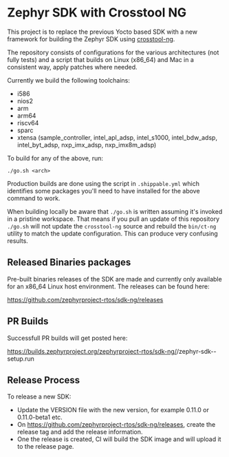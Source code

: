 # Zephyr SDK with Crosstool NG

This project is to replace the previous Yocto based SDK with a new framework for
building the Zephyr SDK using [crosstool-ng](https://crosstool-ng.github.io/).

The repository consists of configurations for the various architectures (not
fully tests) and a script that builds on Linux (x86_64) and Mac in a consistent
way, apply patches where needed.

Currently we build the following toolchains:
- i586
- nios2
- arm
- arm64
- riscv64
- sparc
- xtensa (sample_controller, intel_apl_adsp, intel_s1000, intel_bdw_adsp,
intel_byt_adsp, nxp_imx_adsp, nxp_imx8m_adsp)

To build for any of the above, run:

```
./go.sh <arch>
```

Production builds are done using the script in `.shippable.yml` which
identifies some packages you'll need to have installed for the above
command to work.

When building locally be aware that `./go.sh` is written assuming it's
invoked in a pristine workspace.  That means if you pull an update of
this repository `./go.sh` will not update the `crosstool-ng` source and
rebuild the `bin/ct-ng` utility to match the update configuration.  This
can produce very confusing results.

## Released Binaries packages

Pre-built binaries releases of the SDK are made and currently only available for
an x86_64 Linux host environment.  The releases can be found here:

https://github.com/zephyrproject-rtos/sdk-ng/releases

## PR Builds

Successfull PR builds will get posted here:

https://builds.zephyrproject.org/zephyrproject-rtos/sdk-ng/<PR NUMBER>/zephyr-sdk-<VERISON>-setup.run

## Release Process

To release a new SDK:

- Update the VERSION file with the new version, for example 0.11.0 or
  0.11.0-beta1 etc.
- On https://github.com/zephyrproject-rtos/sdk-ng/releases, create the release
  tag and add the release information.
- One the release is created, CI will build the SDK image and will upload it to
  the release page.

